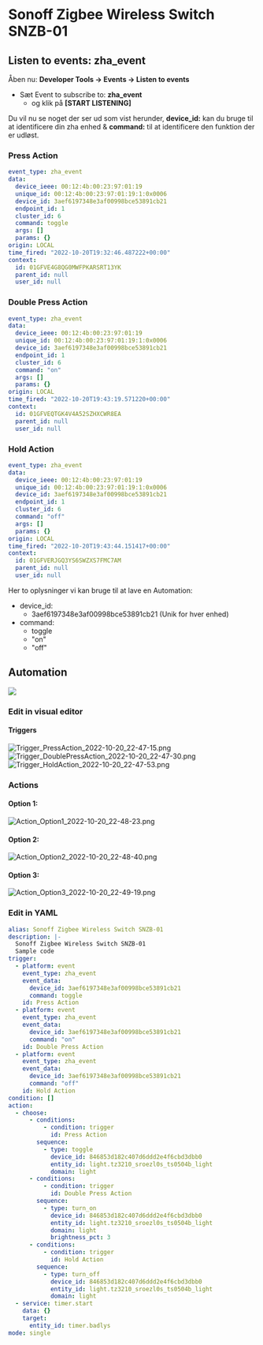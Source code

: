 # Sonoff Zigbee Wireless Switch SNZB-01

## Listen to events: **zha_event**

Åben nu: **Developer Tools -> Events -> Listen to events**  

* Sæt Event to subscribe to: **zha_event**
  * og klik på **[START LISTENING]**

Du vil nu se noget der ser ud som vist herunder, **device_id:** kan du bruge til at identificere din zha enhed & **command:** til at identificere den funktion der er udløst.

### Press Action

```yaml
event_type: zha_event
data:
  device_ieee: 00:12:4b:00:23:97:01:19
  unique_id: 00:12:4b:00:23:97:01:19:1:0x0006
  device_id: 3aef6197348e3af00998bce53891cb21
  endpoint_id: 1
  cluster_id: 6
  command: toggle
  args: []
  params: {}
origin: LOCAL
time_fired: "2022-10-20T19:32:46.487222+00:00"
context:
  id: 01GFVE4G8QG0MWFPKARSRT13YK
  parent_id: null
  user_id: null
```

### Double Press Action

```yaml
event_type: zha_event
data:
  device_ieee: 00:12:4b:00:23:97:01:19
  unique_id: 00:12:4b:00:23:97:01:19:1:0x0006
  device_id: 3aef6197348e3af00998bce53891cb21
  endpoint_id: 1
  cluster_id: 6
  command: "on"
  args: []
  params: {}
origin: LOCAL
time_fired: "2022-10-20T19:43:19.571220+00:00"
context:
  id: 01GFVEQTGK4V4A52SZHXCWR8EA
  parent_id: null
  user_id: null
```

### Hold Action

```yaml
event_type: zha_event
data:
  device_ieee: 00:12:4b:00:23:97:01:19
  unique_id: 00:12:4b:00:23:97:01:19:1:0x0006
  device_id: 3aef6197348e3af00998bce53891cb21
  endpoint_id: 1
  cluster_id: 6
  command: "off"
  args: []
  params: {}
origin: LOCAL
time_fired: "2022-10-20T19:43:44.151417+00:00"
context:
  id: 01GFVERJGQ3YS6SWZXS7FMC7AM
  parent_id: null
  user_id: null
```

Her to oplysninger vi kan bruge til at lave en Automation:

* device_id:
  * 3aef6197348e3af00998bce53891cb21 (Unik for hver enhed)
* command:
  * toggle
  * "on"
  * "off"

## Automation

![](./Images/Sonoff_Zigbee_Wireless_Switch_SNZB-01/Automation_2022-10-22_23-17-51.png)

### Edit in visual editor

#### Triggers

![Trigger_PressAction_2022-10-20_22-47-15.png](./Images/Sonoff_Zigbee_Wireless_Switch_SNZB-01/Trigger_PressAction_2022-10-20_22-47-15.png)  
![Trigger_DoublePressAction_2022-10-20_22-47-30.png](./Images/Sonoff_Zigbee_Wireless_Switch_SNZB-01/Trigger_DoublePressAction_2022-10-20_22-47-30.png)  
![Trigger_HoldAction_2022-10-20_22-47-53.png](./Images/Sonoff_Zigbee_Wireless_Switch_SNZB-01/Trigger_HoldAction_2022-10-20_22-47-53.png)  

### Actions  

#### Option 1:
![Action_Option1_2022-10-20_22-48-23.png](./Images/Sonoff_Zigbee_Wireless_Switch_SNZB-01/Action_Option1_2022-10-20_22-48-23.png)   

#### Option 2:

![Action_Option2_2022-10-20_22-48-40.png](./Images/Sonoff_Zigbee_Wireless_Switch_SNZB-01/Action_Option2_2022-10-20_22-48-40.png)  

#### Option 3:

![Action_Option3_2022-10-20_22-49-19.png](./Images/Sonoff_Zigbee_Wireless_Switch_SNZB-01/Action_Option3_2022-10-20_22-49-19.png)  

### Edit in YAML

```yaml
alias: Sonoff Zigbee Wireless Switch SNZB-01
description: |-
  Sonoff Zigbee Wireless Switch SNZB-01
  Sample code
trigger:
  - platform: event
    event_type: zha_event
    event_data:
      device_id: 3aef6197348e3af00998bce53891cb21
      command: toggle
    id: Press Action
  - platform: event
    event_type: zha_event
    event_data:
      device_id: 3aef6197348e3af00998bce53891cb21
      command: "on"
    id: Double Press Action
  - platform: event
    event_type: zha_event
    event_data:
      device_id: 3aef6197348e3af00998bce53891cb21
      command: "off"
    id: Hold Action
condition: []
action:
  - choose:
      - conditions:
          - condition: trigger
            id: Press Action
        sequence:
          - type: toggle
            device_id: 846853d182c407d6ddd2e4f6cbd3dbb0
            entity_id: light.tz3210_sroezl0s_ts0504b_light
            domain: light
      - conditions:
          - condition: trigger
            id: Double Press Action
        sequence:
          - type: turn_on
            device_id: 846853d182c407d6ddd2e4f6cbd3dbb0
            entity_id: light.tz3210_sroezl0s_ts0504b_light
            domain: light
            brightness_pct: 3
      - conditions:
          - condition: trigger
            id: Hold Action
        sequence:
          - type: turn_off
            device_id: 846853d182c407d6ddd2e4f6cbd3dbb0
            entity_id: light.tz3210_sroezl0s_ts0504b_light
            domain: light
  - service: timer.start
    data: {}
    target:
      entity_id: timer.badlys
mode: single
```
